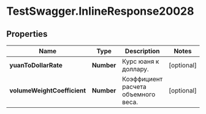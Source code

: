 # TestSwagger.InlineResponse20028

## Properties

Name | Type | Description | Notes
------------ | ------------- | ------------- | -------------
**yuanToDollarRate** | **Number** | Курс юаня к доллару. | [optional] 
**volumeWeightCoefficient** | **Number** | Коэффициент расчета объемного веса. | [optional] 


